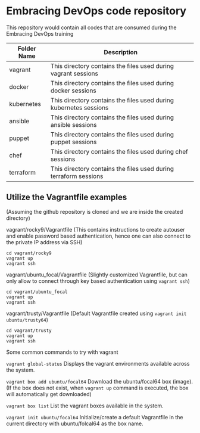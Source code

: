 # Embracing DevOps code repository
This repository would contain all codes that are consumed during the Embracing DevOps training

| Folder Name | Description                                                    |
| ------------------------- | ------------------------------------------------ |
| vagrant     | This directory contains the files used during vagrant sessions |
| docker      | This directory contains the files used during docker sessions |
| kubernetes  | This directory contains the files used during kubernetes sessions |
| ansible     | This directory contains the files used during ansible sessions |
| puppet      | This directory contains the files used during puppet sessions |
| chef        | This directory contains the files used during chef sessions |
| terraform   | This directory contains the files used during terraform sessions |

## Utilize the Vagrantfile examples
(Assuming the github repository is cloned and we are inside the created directory)

vagrant/rocky9/Vagrantfile (This contains instructions to create autouser and enable password based authentication, hence one can also connect to the private IP address via SSH)

```
cd vagrant/rocky9
vagrant up
vagrant ssh
```

vagrant/ubuntu_focal/Vagrantfile (Slightly customized Vagrantfile, but can only allow to connect through key based authentication using ```vagrant ssh```)
```
cd vagrant/ubuntu_focal
vagrant up
vagrant ssh
```

vagrant/trusty/Vagrantfile (Default Vagrantfile created using ```vagrant init ubuntu/trusty64```)
```
cd vagrant/trusty
vagrant up
vagrant ssh
```

Some common commands to try with vagrant

```vagrant global-status``` Displays the vagrant environments available across the system.

```vagrant box add ubuntu/focal64``` Download the ubuntu/focal64 box (image). (If the box does not exist, when ```vagrant up``` command is executed, the box will automatically get downloaded)

```vagrant box list``` List the vagrant boxes available in the system.

```vagrant init ubuntu/focal64``` Initialize/create a default Vagrantfile in the current directory with ubuntu/folcal64 as the box name.

